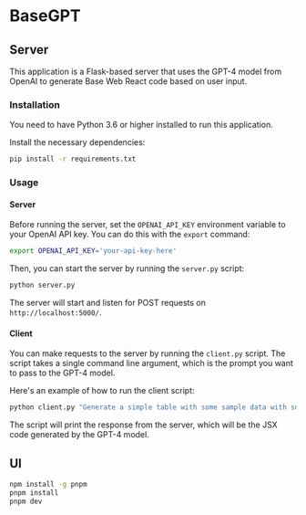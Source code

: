 # BaseGPT

## Server

This application is a Flask-based server that uses the GPT-4 model from OpenAI to generate Base Web React code based on user input.

### Installation

You need to have Python 3.6 or higher installed to run this application.

Install the necessary dependencies:

```bash
pip install -r requirements.txt
```

### Usage

#### Server

Before running the server, set the `OPENAI_API_KEY` environment variable to your OpenAI API key. You can do this with the `export` command:

```bash
export OPENAI_API_KEY='your-api-key-here'
```

Then, you can start the server by running the `server.py` script:

```bash
python server.py
```

The server will start and listen for POST requests on `http://localhost:5000/`.

#### Client

You can make requests to the server by running the `client.py` script. The script takes a single command line argument, which is the prompt you want to pass to the GPT-4 model.

Here's an example of how to run the client script:

```bash
python client.py "Generate a simple table with some sample data with some simple formatting"
```

The script will print the response from the server, which will be the JSX code generated by the GPT-4 model.

## UI

```bash
npm install -g pnpm
pnpm install
pnpm dev
```
